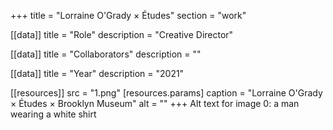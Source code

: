 +++
title = "Lorraine O'Grady × Études"
section = "work"

[[data]]
title = "Role"
description = "Creative Director"

[[data]]
title = "Collaborators"
description = ""

[[data]]
title = "Year"
description = "2021"

[[resources]]
src = "1.png"
[resources.params]
caption = "Lorraine O'Grady × Études × Brooklyn Museum"
alt = ""
+++
Alt text for image 0: a man wearing a white shirt
